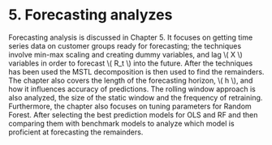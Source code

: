 <div>
  <script type="text/x-mathjax-config">
    MathJax = {
      tex: {
        inlineMath: [['$','$'], ['\\(','\\)']],
        displayMath: [['$$','$$'], ['\\[','\\]']]
      }
    };
  </script>
  <script type="text/javascript" id="MathJax-script" async
    src="https://cdn.jsdelivr.net/npm/mathjax@3/es5/tex-mml-chtml.js">
  </script>
</div>

# 5. Forecasting analyzes

Forecasting analysis is discussed in Chapter 5. It focuses on getting time series data on customer groups ready for forecasting; the techniques involve min-max scaling and creating dummy variables, and lag \\( X \\) variables in order to forecast \\( R_t \\) into the future. After the techniques has been used the MSTL decomposition is then used to find the remainders. The chapter also covers the length of the forecasting horizon, \\( h \\), and how it influences accuracy of predictions. The rolling window approach is also analyzed, the size of the static window and the frequency of retraining. Furthermore, the chapter also focuses on tuning parameters for Random Forest. After selecting the best prediction models for OLS and RF and then comparing them with benchmark models to analyze which model is proficient at forecasting the remainders.
